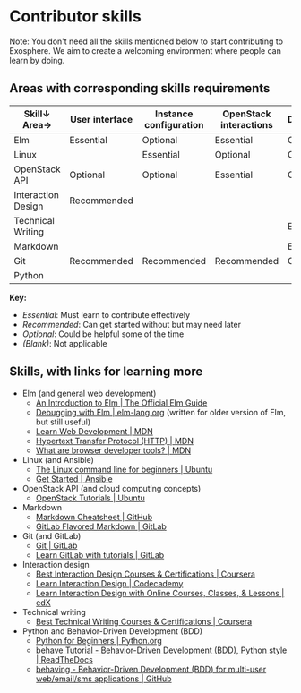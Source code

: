 # Contributor skills

Note: You don't need all the skills mentioned below to start contributing to Exosphere.
We aim to create a welcoming environment where people can learn by doing.

## Areas with corresponding skills requirements

| Skill↓       Area→ | User interface | Instance configuration | OpenStack interactions | Documentation | Browser tests |
|--------------------|----------------|------------------------|------------------------|---------------|---------------|
| Elm                | Essential      | Optional               | Essential              | Optional      |               |
| Linux              |                | Essential              | Optional               | Optional      |               |
| OpenStack API      | Optional       | Optional               | Essential              | Optional      |               |
| Interaction Design | Recommended    |                        |                        |               |               |
| Technical Writing  |                |                        |                        | Essential     |               |
| Markdown           |                |                        |                        | Essential     |               |
| Git                | Recommended    | Recommended            | Recommended            | Optional      | Recommended   |
| Python             |                |                        |                        |               | Recommended   |

**Key:**

- *Essential*: Must learn to contribute effectively
- *Recommended*: Can get started without but may need later
- *Optional*: Could be helpful some of the time
- *(Blank)*: Not applicable


## Skills, with links for learning more

- Elm (and general web development)
    - [An Introduction to Elm | The Official Elm Guide](https://guide.elm-lang.org/)
    - [Debugging with Elm | elm-lang.org](https://elm-lang.org/news/the-perfect-bug-report) (written for older version of Elm, but still useful)
    - [Learn Web Development | MDN](https://developer.mozilla.org/en-US/docs/Learn)
    - [Hypertext Transfer Protocol (HTTP) | MDN](https://developer.mozilla.org/en-US/docs/Web/HTTP)
    - [What are browser developer tools? | MDN](https://developer.mozilla.org/en-US/docs/Learn/Common_questions/Tools_and_setup/What_are_browser_developer_tools)
- Linux (and Ansible)
    - [The Linux command line for beginners | Ubuntu](https://ubuntu.com/tutorials/command-line-for-beginners)
    - [Get Started | Ansible](https://www.ansible.com/resources/get-started)
- OpenStack API (and cloud computing concepts)
    - [OpenStack Tutorials | Ubuntu](https://ubuntu.com/tutorials?topic=openstack)
- Markdown
    - [Markdown Cheatsheet | GitHub](https://github.com/adam-p/markdown-here/wiki/Markdown-Cheatsheet)
    - [GitLab Flavored Markdown | GitLab](https://docs.gitlab.com/ee/user/markdown.html)
- Git (and GitLab)
    - [Git | GitLab](https://docs.gitlab.com/ee/topics/git/)
    - [Learn GitLab with tutorials | GitLab](https://docs.gitlab.com/ee/tutorials/)
- Interaction design
    - [Best Interaction Design Courses & Certifications | Coursera](https://www.coursera.org/courses?query=interaction%20design)
    - [Learn Interaction Design | Codecademy](https://www.codecademy.com/learn/learn-interaction-design)
    - [Learn Interaction Design with Online Courses, Classes, & Lessons | edX](https://www.edx.org/learn/interaction-design)
- Technical writing
    - [Best Technical Writing Courses & Certifications | Coursera](https://www.coursera.org/courses?query=technical+writing)
- Python and Behavior-Driven Development (BDD)
    - [Python for Beginners | Python.org](https://www.python.org/about/gettingstarted/)
    - [behave Tutorial - Behavior-Driven Development (BDD), Python style | ReadTheDocs](https://behave.readthedocs.io/en/stable/tutorial.html)
    - [behaving - Behavior-Driven Development (BDD) for multi-user web/email/sms applications | GitHub](https://github.com/ggozad/behaving)
